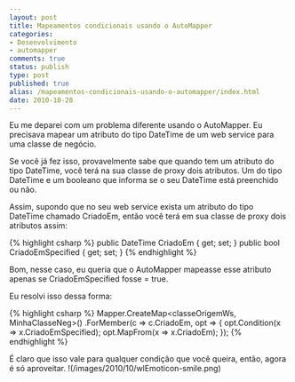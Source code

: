 ```yaml
---
layout: post
title: Mapeamentos condicionais usando o AutoMapper
categories:
- Desenvolvimento
- automapper
comments: true
status: publish
type: post
published: true
alias: /mapeamentos-condicionais-usando-o-automapper/index.html
date: 2010-10-28
---
```

Eu me deparei com um problema diferente usando o AutoMapper. Eu precisava mapear um atributo do tipo DateTime de um web service para uma classe de negócio.

Se você já fez isso, provavelmente sabe que quando tem um atributo do tipo DateTime, você terá na sua classe de proxy dois atributos. Um do tipo DateTime e um booleano que informa se o seu DateTime está preenchido ou não.

Assim, supondo que no seu web service exista um atributo do tipo DateTime chamado CriadoEm, então você terá em sua classe de proxy dois atributos assim:

{% highlight csharp %}
public DateTime CriadoEm { get; set; }
public bool CriadoEmSpecified { get; set; }
{% endhighlight %}

Bom, nesse caso, eu queria que o AutoMapper mapeasse esse atributo apenas se CriadoEmSpecified fosse = true.

Eu resolvi isso dessa forma:

{% highlight csharp %}
Mapper.CreateMap<classeOrigemWs, MinhaClasseNeg>()
  .ForMember(c => c.CriadoEm, opt => {
    opt.Condition(x => x.CriadoEmSpecified);
    opt.MapFrom(x => x.CriadoEm);
  });
{% endhighlight %}

É claro que isso vale para qualquer condição que você queira, então, agora é só aproveitar. !(/images/2010/10/wlEmoticon-smile.png)
